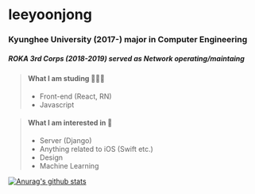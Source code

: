 leeyoonjong
===========

### Kyunghee University (2017-) major in Computer Engineering
##### ROKA 3rd Corps (2018-2019) served as Network operating/maintaing

> #### What I am studing 👨🏻‍💻
> * Front-end (React, RN)
> * Javascript


> #### What I am interested in 🤩
> * Server (Django)
> * Anything related to iOS (Swift etc.)
> * Design
> * Machine Learning

[![Anurag's github stats](https://github-readme-stats.vercel.app/api?username=leeyoonjong)](https://github.com/anuraghazra/github-readme-stats)
